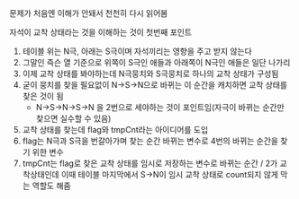 문제가 처음엔 이해가 안돼서 천천히 다시 읽어봄

자석이 교착 상태라는 것을 이해하는 것이 첫번째 포인트

1. 테이블 위는 N극, 아래는 S극이며 자석끼리는 영향을 주고 받지 않는다
2. 그말인 즉슨 열 기준으로 위쪽이 S극인 애들과 아래쪽이 N극인 애들은 일단 나가리
3. 이제 교착 상태를 봐야하는데 N극뭉치와 S극뭉치로 하나의 교착 상태가 구성됨
4. 굳이 뭉치를 찾을 필요없이 N->S->N으로 바뀌는 이 순간을 캐치하면 교착 상태를 찾은 것이 됨
	- N->S->N->S->N 을 2번으로 세야하는 것이 포인트임(자극이 바뀌는 순간만 찾으면 실수할 수 있음)
5. 교착 상태를 찾는데 flag와 tmpCnt라는 아이디어를 도입
6. flag는 N극과 S극을 번갈아가며 찾는 순간 바뀌는 변수로 4번의 바뀌는 순간을 찾기 위한 변수
7. tmpCnt는 flag로 찾은 교착 상태를 임시로 저장하는 변수로 바뀌는 순간 / 2가 교착상태인데 이때 테이블 마지막에서 S->N이 임시 교착 상태로 count되지 않게 막는 역할도 해줌